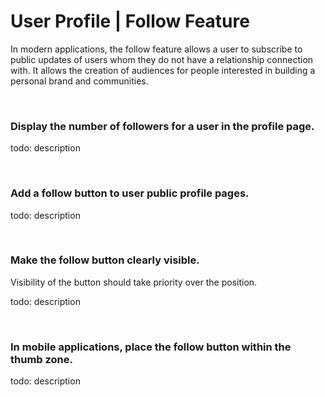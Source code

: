 # User Profile | Follow Feature

In modern applications, the follow feature allows a user to subscribe to public updates of users whom they do not have a relationship connection with. It allows the
creation of audiences for people interested in building a personal brand and communities.

<br>


### Display the number of followers for a user in the profile page.

todo: description

<br>


### Add a follow button to user public profile pages.

todo: description

<br>


### Make the follow button clearly visible.

Visibility of the button should take priority over the position.

todo: description

<br>


### In mobile applications, place the follow button within the thumb zone.

todo: description

<br>

